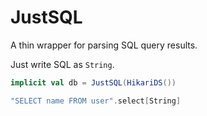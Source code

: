 # JustSQL

A thin wrapper for parsing SQL query results.

Just write SQL as `String`.

```scala
implicit val db = JustSQL(HikariDS())

"SELECT name FROM user".select[String]
```
